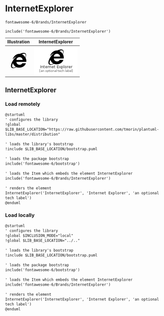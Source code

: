 # InternetExplorer


```text
fontawesome-6/Brands/InternetExplorer
```

```text
include('fontawesome-6/Brands/InternetExplorer')
```



| Illustration | InternetExplorer |
| :---: | :---: |
| ![illustration for Illustration](../../fontawesome-6/Brands/InternetExplorer.png) | ![illustration for InternetExplorer](../../fontawesome-6/Brands/InternetExplorer.Local.png) |




## InternetExplorer

### Load remotely
```plantuml
@startuml
' configures the library
!global $LIB_BASE_LOCATION="https://raw.githubusercontent.com/tmorin/plantuml-libs/master/distribution"

' loads the library's bootstrap
!include $LIB_BASE_LOCATION/bootstrap.puml

' loads the package bootstrap
include('fontawesome-6/bootstrap')

' loads the Item which embeds the element InternetExplorer
include('fontawesome-6/Brands/InternetExplorer')

' renders the element
InternetExplorer('InternetExplorer', 'Internet Explorer', 'an optional tech label')
@enduml
```

### Load locally
```plantuml
@startuml
' configures the library
!global $INCLUSION_MODE="local"
!global $LIB_BASE_LOCATION="../.."

' loads the library's bootstrap
!include $LIB_BASE_LOCATION/bootstrap.puml

' loads the package bootstrap
include('fontawesome-6/bootstrap')

' loads the Item which embeds the element InternetExplorer
include('fontawesome-6/Brands/InternetExplorer')

' renders the element
InternetExplorer('InternetExplorer', 'Internet Explorer', 'an optional tech label')
@enduml
```

